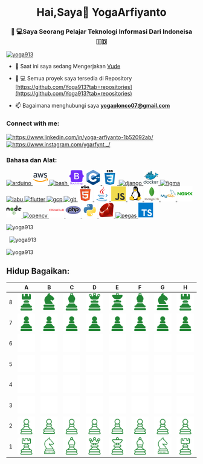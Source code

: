 <h1 align="center">Hai,Saya👋 YogaArfiyanto</h1>
<h3 align="center"> 👨 💻Saya Seorang Pelajar Teknologi Informasi Dari Indoneisa 🇮🇩 </h3>

<p align="left"> <a href="https://github.com/ryo-ma/github-profile-trophy"><img src="https://github-profile-trophy.vercel.app/?username=yoga913" alt="yoga913" /></a> </p>

- 🔭 Saat ini saya sedang Mengerjakan [Vude](tauta)

- 👨 💻 Semua proyek saya tersedia di Repository [https://github.com/Yoga913?tab=repositories](https://github.com/Yoga913?tab=repositories)

- 📫 Bagaimana menghubungi saya **yogaplonco07@gmail.com**

<h3 align="left">Connect with me:</h3>
<p align="left">
<a href="https://linkedin.com/in/https://www.linkedin.com/in/yoga-arfiyanto-1b52092ab/" target="blank"><img align="center" src="https://raw.githubusercontent.com/rahuldkjain/github-profile-readme-generator/master/src/images/icons/Social/linked-in-alt.svg" alt="https://www.linkedin.com/in/yoga-arfiyanto-1b52092ab/" height="30" width="40" /></a>
<a href="https://instagram.com/https://www.instagram.com/ygarfynt._/" target="blank"><img align="center" src="https://raw.githubusercontent.com/rahuldkjain/github-profile-readme-generator/master/src/images/icons/Social/instagram.svg" alt="https://www.instagram.com/ygarfynt._/" height="30" width="40" /></a>
</p>

<h3 align="left">Bahasa dan Alat:</h3>
<p align="left"> <a href="https://www.arduino.cc/" target="_blank" rel="noreferrer"> <img src="https://cdn.worldvectorlogo.com/logos/arduino-1.svg" alt="arduino" width="40" height="40"/> </a> <a href="https://aws.amazon.com" target="_blank" rel="noreferrer"> <img src="https://raw.githubusercontent.com/devicons/devicon/master/icons/amazonwebservices/amazonwebservices-original-wordmark.svg" alt="aws" width="40" height="40"/> </a> <a href="https://www.gnu.org/software/bash/" target="_blank" rel="noreferrer"> <img src="https://www.vectorlogo.zone/logos/gnu_bash/gnu_bash-icon.svg" alt="bash" width="40" height="40"/> </a> <a href="https://getbootstrap.com" target="_blank" rel="noreferrer"> <img src="https://raw.githubusercontent.com/devicons/devicon/master/icons/bootstrap/bootstrap-plain-wordmark.svg" alt="bootstrap" width="40" height="40"/> </a><a href="https://www.w3schools.com/cpp/" target="_blank" rel="noreferrer"> <img src="https://raw.githubusercontent.com/devicons/devicon/master/icons/cplusplus/cplusplus-original.svg" alt="cplusplus" width="40" height="40"/> </a> <a href="https://www.w3schools.com/css/" target="_blank" rel="noreferrer"> <img src="https://raw.githubusercontent.com/devicons/devicon/master/icons/css3/css3-original-wordmark.svg" alt="css3" width="40" height="40"/> </a> <a href="https://www.djangoproject.com/" target="_blank" rel="noreferrer"> <img src="https://cdn.worldvectorlogo.com/logos/django.svg" alt="django" width="40" height="40"/> </a> <a href="https://www.docker.com/" target="_blank" rel="noreferrer"> <img src="https://raw.githubusercontent.com/devicons/devicon/master/icons/docker/docker-original-wordmark.svg" alt="buruh pelabuhan" width="40" height="40"/> </a> <a href="https://www.figma.com/" target="_blank" rel="noreferrer"> <img src="https://www.vectorlogo.zone/logos/figma/figma-icon.svg" alt="figma" width="40" height="40"/> </a> <a href="https://flask.palletsprojects.com/" target="_blank" rel="noreferrer"> <img src="https://www.vectorlogo.zone/logos/pocoo_flask/pocoo_flask-icon.svg" alt="labu" lebar="40" tinggi="40"/> </a> <a href="https://flutter.dev" target="_blank" rel="noreferrer"> <img src="https://www.vectorlogo.zone/logos/flutterio/flutterio-icon.svg" alt="flutter" width="40" height="40"/> </a> <a href="https://cloud.google.com" target="_blank" rel="noreferrer"> <img src="https://www.vectorlogo.zone/logos/google_cloud/google_cloud-icon.svg" alt="gcp" width="40" height="40"/> </a> <a href="https://git-scm.com/" target="_blank" rel="noreferrer"> <img src="https://www.vectorlogo.zone/logos/git-scm/git-scm-icon.svg" alt="git" width="40" height="40"/> </a> <a href="https://www.w3.org/html/" target="_blank" rel="noreferrer"> <img src="https://raw.githubusercontent.com/devicons/devicon/master/icons/html5/html5-original-wordmark.svg" alt="html5" width="40" height="40"/> </a> <a href="https://www.java.com" target="_blank" rel="noreferrer"> <img src="https://raw.githubusercontent.com/devicons/devicon/master/icons/java/java-original.svg" alt="java" width="40" height="40"/> </a> <a href="https://developer.mozilla.org/en-US/docs/Web/JavaScript" target="_blank" rel="noreferrer"> <img src="https://raw.githubusercontent.com/devicons/devicon/master/icons/javascript/javascript-original.svg" alt="javascript" width="40" height="40"/> </a> <a href="https://www.linux.org/" target="_blank" rel="noreferrer"> <img src="https://raw.githubusercontent.com/devicons/devicon/master/icons/linux/linux-original.svg" alt="linux" width="40" height="40"/> </a> <a href="https://www.mongodb.com/" target="_blank" rel="noreferrer"> <img src="https://raw.githubusercontent.com/devicons/devicon/master/icons/mongodb/mongodb-original-wordmark.svg" alt="mongodb" width="40" height="40"/> </a> <a href="https://www.mysql.com/" target="_blank" rel="noreferrer"> <img src="https://raw.githubusercontent.com/devicons/devicon/master/icons/mysql/mysql-original-wordmark.svg" alt="mysql" width="40" height="40"/> </a> <a href="https://www.nginx.com" target="_blank" rel="noreferrer"> <img src="https://raw.githubusercontent.com/devicons/devicon/master/icons/nginx/nginx-original.svg" alt="nginx" width="40" height="40"/> </a> <a href="https://nodejs.org" target="_blank" rel="noreferrer"> <img src="https://raw.githubusercontent.com/devicons/devicon/master/icons/nodejs/nodejs-original-wordmark.svg" alt="nodejs" width="40" height="40"/> </a> <a href="https://opencv.org/" target="_blank" rel="noreferrer"> <img src="https://www.vectorlogo.zone/logos/opencv/opencv-icon.svg" alt="opencv" width="40" height="40"/> </a> <a href="https://www.oracle.com/" target="_blank" rel="noreferrer"> <img src="https://raw.githubusercontent.com/devicons/devicon/master/icons/oracle/oracle-original.svg" alt="oracle" width="40" height="40"/> </a> <a href="https://www.php.net" target="_blank" rel="noreferrer"> <img src="https://raw.githubusercontent.com/devicons/devicon/master/icons/php/php-original.svg" alt="php" width="40" height="40"/> </a> <a href="https://www.python.org" target="_blank" rel="noreferrer"> <img src="https://raw.githubusercontent.com/devicons/devicon/master/icons/python/python-original.svg" alt="python" width="40" height="40"/> </a> <a href="https://www.ruby-lang.org/en/" target="_blank" rel="noreferrer"> <img src="https://raw.githubusercontent.com/devicons/devicon/master/icons/ruby/ruby-original.svg" alt="ruby" width="40" height="40"/> </a> <a href="https://spring.io/" target="_blank" rel="noreferrer"> <img src="https://www.vectorlogo.zone/logos/springio/springio-icon.svg" alt="pegas" lebar="40" tinggi="40"/> </a> <a href="https://www.typescriptlang.org/" target="_blank" rel="noreferrer"> <img src="https://raw.githubusercontent.com/devicons/devicon/master/icons/typescript/typescript-original.svg" alt="typescript" width="40" height="40"/></a> </p>


<p><img align="kiri" src="https://github-readme-stats.vercel.app/api/top-langs?username=yoga913&show_icons=true&locale=en&layout=compact" alt="yoga913" /></p>

<p>&nbsp; <img align="center" src="https://github-readme-stats.vercel.app/api?username=yoga913&show_icons=true&locale=en" alt="yoga913" /></p>

<p><img align="center" src="https://github-readme-streak-stats.herokuapp.com/?user=yoga913&" alt="yoga913" /></p>

## Hidup Bagaikan:

   |   | A | B | C | D | E | F | G | H |
   | - | - | - | - | - | - | - | - | - |
   | 8 | ![A8](https://github.com/Yoga913/Yoga913/blob/main/gambar_catur/r_hitam.png) | ![B8](https://github.com/Yoga913/Yoga913/blob/main/gambar_catur/n_hitam.png) | ![C8](https://github.com/Yoga913/Yoga913/blob/main/gambar_catur/b_hitam.png) | ![D8](https://github.com/Yoga913/Yoga913/blob/main/gambar_catur/q_hitam.png) | ![E8](https://github.com/Yoga913/Yoga913/blob/main/gambar_catur/k_hitam.png) | ![F8](https://github.com/Yoga913/Yoga913/blob/main/gambar_catur/b_hitam.png) | ![G8](https://github.com/Yoga913/Yoga913/blob/main/gambar_catur/n_hitam.png) | ![H8](https://github.com/Yoga913/Yoga913/blob/main/gambar_catur/r_hitam.png) |
   | 7 | ![](https://github.com/Yoga913/Yoga913/blob/main/gambar_catur/p_hitam.png) | ![](https://github.com/Yoga913/Yoga913/blob/main/gambar_catur/p_hitam.png) | ![](https://github.com/Yoga913/Yoga913/blob/main/gambar_catur/p_hitam.png) | ![](https://github.com/Yoga913/Yoga913/blob/main/gambar_catur/p_hitam.png) | ![](https://github.com/Yoga913/Yoga913/blob/main/gambar_catur/p_hitam.png) | ![](https://github.com/Yoga913/Yoga913/blob/main/gambar_catur/p_hitam.png) | ![](https://github.com/Yoga913/Yoga913/blob/main/gambar_catur/p_hitam.png) | ![](https://github.com/Yoga913/Yoga913/blob/main/gambar_catur/p_hitam.png) |
   | 6 | ![](https://github.com/Yoga913/Yoga913/blob/main/gambar_catur/blank.png) | ![](https://github.com/Yoga913/Yoga913/blob/main/gambar_catur/blank.png) | ![](https://github.com/Yoga913/Yoga913/blob/main/gambar_catur/blank.png) | ![](https://github.com/Yoga913/Yoga913/blob/main/gambar_catur/blank.png) | ![](https://github.com/Yoga913/Yoga913/blob/main/gambar_catur/blank.png) | ![](https://github.com/Yoga913/Yoga913/blob/main/gambar_catur/blank.png) | ![](https://github.com/Yoga913/Yoga913/blob/main/gambar_catur/blank.png) | ![](https://github.com/Yoga913/Yoga913/blob/main/gambar_catur/blank.png) |
   | 5 | ![](https://github.com/Yoga913/Yoga913/blob/main/gambar_catur/blank.png) | ![](https://github.com/Yoga913/Yoga913/blob/main/gambar_catur/blank.png) | ![](https://github.com/Yoga913/Yoga913/blob/main/gambar_catur/blank.png) | ![](https://github.com/Yoga913/Yoga913/blob/main/gambar_catur/blank.png) | ![](https://github.com/Yoga913/Yoga913/blob/main/gambar_catur/blank.png) | ![](https://github.com/Yoga913/Yoga913/blob/main/gambar_catur/blank.png) | ![](https://github.com/Yoga913/Yoga913/blob/main/gambar_catur/blank.png) | ![](https://github.com/Yoga913/Yoga913/blob/main/gambar_catur/blank.png) |
   | 4 | ![](https://github.com/Yoga913/Yoga913/blob/main/gambar_catur/blank.png) | ![](https://github.com/Yoga913/Yoga913/blob/main/gambar_catur/blank.png) | ![](https://github.com/Yoga913/Yoga913/blob/main/gambar_catur/blank.png) | ![](https://github.com/Yoga913/Yoga913/blob/main/gambar_catur/blank.png) | ![](https://github.com/Yoga913/Yoga913/blob/main/gambar_catur/blank.png) | ![](https://github.com/Yoga913/Yoga913/blob/main/gambar_catur/blank.png) | ![](https://github.com/Yoga913/Yoga913/blob/main/gambar_catur/blank.png) | ![](https://github.com/Yoga913/Yoga913/blob/main/gambar_catur/blank.png) |
   | 3 | ![](https://github.com/Yoga913/Yoga913/blob/main/gambar_catur/blank.png) | ![](https://github.com/Yoga913/Yoga913/blob/main/gambar_catur/blank.png) | ![](https://github.com/Yoga913/Yoga913/blob/main/gambar_catur/blank.png) | ![](https://github.com/Yoga913/Yoga913/blob/main/gambar_catur/blank.png) | ![](https://github.com/Yoga913/Yoga913/blob/main/gambar_catur/blank.png) | ![](https://github.com/Yoga913/Yoga913/blob/main/gambar_catur/blank.png) | ![](https://github.com/Yoga913/Yoga913/blob/main/gambar_catur/blank.png) | ![](https://github.com/Yoga913/Yoga913/blob/main/gambar_catur/blank.png) |
   | 2 | ![A2](https://github.com/Yoga913/Yoga913/blob/main/gambar_catur/P.png) | ![B2](https://github.com/Yoga913/Yoga913/blob/main/gambar_catur/P.png) | ![C2](https://github.com/Yoga913/Yoga913/blob/main/gambar_catur/P.png) | ![D2](https://github.com/Yoga913/Yoga913/blob/main/gambar_catur/P.png) | ![E2](https://github.com/Yoga913/Yoga913/blob/main/gambar_catur/P.png) | ![F2](https://github.com/Yoga913/Yoga913/blob/main/gambar_catur/P.png) | ![G2](https://github.com/Yoga913/Yoga913/blob/main/gambar_catur/P.png) | ![H2](https://github.com/Yoga913/Yoga913/blob/main/gambar_catur/P.png) |
   | 1 | ![A1](https://github.com/Yoga913/Yoga913/blob/main/gambar_catur/R.png) | ![B1](https://github.com/Yoga913/Yoga913/blob/main/gambar_catur/N.png) | ![C1](https://github.com/Yoga913/Yoga913/blob/main/gambar_catur/B.png) | ![D1](https://github.com/Yoga913/Yoga913/blob/main/gambar_catur/Q.png) | ![E1](https://github.com/Yoga913/Yoga913/blob/main/gambar_catur/K.png) | ![F1](https://github.com/Yoga913/Yoga913/blob/main/gambar_catur/B.png) | ![G1](https://github.com/Yoga913/Yoga913/blob/main/gambar_catur/N.png) | ![H1](https://github.com/Yoga913/Yoga913/blob/main/gambar_catur/R.png) |

